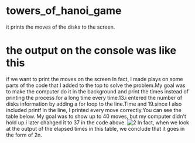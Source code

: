 # towers_of_hanoi_game
it prints the moves of the disks to the screen.
# the output on the console was like this
if we want to print the moves on the screen
In fact, I made plays on some parts of the code that I added to the top to solve the problem.My goal was to make the computer do it in the background and print the times instead of printing the process for a long time every time.13.i entered the number of disks information by adding a for loop to the line.Time and 19.since I also included printf in the line, I printed every move correctly.You can see the table below. My goal was to show up to 40 moves, but my computer didn't hold up.i later changed it to 37 in the code above.
![2](https://github.com/rukiyeberna/towers_of_hanoi_game/assets/117301103/6e58c53c-7903-4f82-8071-b0fc4ab36a35)
In fact, when we look at the output of the elapsed times in this table, we conclude that it goes in the form of 2n.

